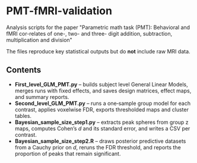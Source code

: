 # PMT-fMRI-validation
Analysis scripts for the paper "Parametric math task (PMT): Behavioral and fMRI cor-relates of one-, two- and three- digit addition, subtraction, multiplication and division"

The files reproduce key statistical outputs but do **not** include raw MRI data.

## Contents

* **First_level_GLM_PMT.py** – builds subject level General Linear Models, merges runs with fixed effects, and saves design matrices, effect maps, and summary reports.  
* **Second_level_GLM_PMT.py** – runs a one‑sample group model for each contrast, applies voxelwise FDR, exports thresholded maps and cluster tables.  
* **Bayesian_sample_size_step1.py** – extracts peak spheres from group z maps, computes Cohen’s *d* and its standard error, and writes a CSV per contrast.  
* **Bayesian_sample_size_step2.R** – draws posterior predictive datasets from a Cauchy prior on *d*, reruns the FDR threshold, and reports the proportion of peaks that remain significant.  
